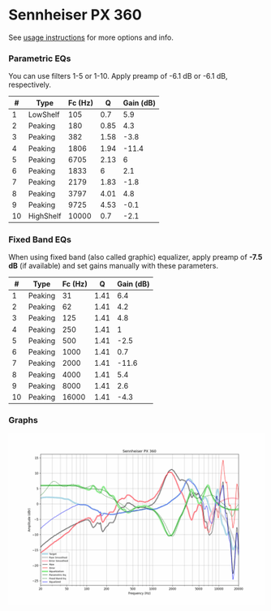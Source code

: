 # Sennheiser PX 360
See [usage instructions](https://github.com/jaakkopasanen/AutoEq#usage) for more options and info.

### Parametric EQs
You can use filters 1-5 or 1-10. Apply preamp of -6.1 dB or -6.1 dB, respectively.

|   # | Type      |   Fc (Hz) |    Q |   Gain (dB) |
|-----|-----------|-----------|------|-------------|
|   1 | LowShelf  |       105 | 0.7  |         5.9 |
|   2 | Peaking   |       180 | 0.85 |         4.3 |
|   3 | Peaking   |       382 | 1.58 |        -3.8 |
|   4 | Peaking   |      1806 | 1.94 |       -11.4 |
|   5 | Peaking   |      6705 | 2.13 |         6   |
|   6 | Peaking   |      1833 | 6    |         2.1 |
|   7 | Peaking   |      2179 | 1.83 |        -1.8 |
|   8 | Peaking   |      3797 | 4.01 |         4.8 |
|   9 | Peaking   |      9725 | 4.53 |        -0.1 |
|  10 | HighShelf |     10000 | 0.7  |        -2.1 |

### Fixed Band EQs
When using fixed band (also called graphic) equalizer, apply preamp of **-7.5 dB** (if available) and set gains manually with these parameters.

|   # | Type    |   Fc (Hz) |    Q |   Gain (dB) |
|-----|---------|-----------|------|-------------|
|   1 | Peaking |        31 | 1.41 |         6.4 |
|   2 | Peaking |        62 | 1.41 |         4.2 |
|   3 | Peaking |       125 | 1.41 |         4.8 |
|   4 | Peaking |       250 | 1.41 |         1   |
|   5 | Peaking |       500 | 1.41 |        -2.5 |
|   6 | Peaking |      1000 | 1.41 |         0.7 |
|   7 | Peaking |      2000 | 1.41 |       -11.6 |
|   8 | Peaking |      4000 | 1.41 |         5.4 |
|   9 | Peaking |      8000 | 1.41 |         2.6 |
|  10 | Peaking |     16000 | 1.41 |        -4.3 |

### Graphs
![](./Sennheiser%20PX%20360.png)

